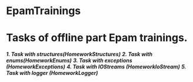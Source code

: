 # EpamTrainings
# Tasks of offline part Epam trainings.
***1. Task with structures(HomeworkStructures)***
***2. Task with enums(HomeworkEnums)***
***3. Task with exceptions (HomeworkExceptions)***
***4. Task with IOStreams (HomeworkIoStream)***
***5. Task with logger (HomeworkLogger)***
